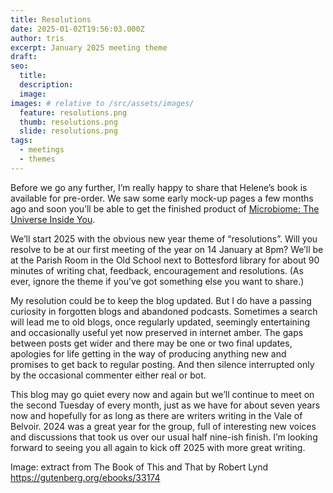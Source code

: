 ```yaml
---
title: Resolutions
date: 2025-01-02T19:56:03.000Z
author: tris
excerpt: January 2025 meeting theme
draft: 
seo:
  title:
  description:
  image: 
images: # relative to /src/assets/images/
  feature: resolutions.png
  thumb: resolutions.png
  slide: resolutions.png
tags:
  - meetings
  - themes
---
```

Before we go any further, I’m really happy to share that Helene’s book is available for pre-order. We saw some early mock-up pages a few months ago and soon you’ll be able to get the finished product of [Microbiome: The Universe Inside You](https://www.amazon.co.uk/Microbiome-Universe-Inside-Helene-Priestley-ebook/dp/B0CZTRDHHW/ref=mp_s_a_1_1?crid=31P45VPDEOVZG&dib=eyJ2IjoiMSJ9.rzfpkRmu6mST6qVokBy5wQ.1BwPG48LFdLGkWXUEvw7CK6u1xcVNgod2-rW8vDbxr0&dib_tag=se&keywords=helene+priestley&nsdOptOutParam=true&qid=1735844673&sprefix=helene+pr%2Caps%2C96&sr=8-1).

We’ll start 2025 with the obvious new year theme of “resolutions”. Will you resolve to be at our first meeting of the year on 14 January at 8pm? We’ll be at the Parish Room in the Old School next to Bottesford library for about 90 minutes of writing chat, feedback, encouragement and resolutions. (As ever, ignore the theme if you’ve got something else you want to share.)

My resolution could be to keep the blog updated. But I do have a passing curiosity in forgotten blogs and abandoned podcasts. Sometimes a search will lead me to old blogs, once regularly updated, seemingly entertaining and occasionally useful yet now preserved in internet amber. The gaps between posts get wider and there may be one or two final updates, apologies for life getting in the way of producing anything new and promises to get back to regular posting. And then silence interrupted only by the occasional commenter either real or bot.

This blog may go quiet every now and again but we’ll continue to meet on the second Tuesday of every month, just as we have for about seven years now and hopefully for as long as there are writers writing in the Vale of Belvoir. 2024 was a great year for the group, full of interesting new voices and discussions that took us over our usual half nine-ish finish. I’m looking forward to seeing you all again to kick off 2025 with more great writing. 

Image: extract from The Book of This and That by Robert Lynd
https://gutenberg.org/ebooks/33174
